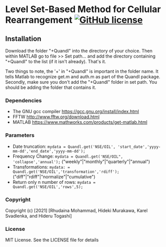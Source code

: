 # Level Set-Based Method for Cellular Rearrangement [![GitHub license](https://img.shields.io/badge/license-MIT-blue.svg?style=flat-square)](https://github.com/rhudaina/Level-Set-Based-Method-for-Cellular-Rearrangement/blob/main/LICENSE)


## Installation ##

Download the folder "+Quandl" into the directory of your choice. Then within MATLAB go to file >> Set path... and add the directory containing "+Quandl" to the list (if it isn't already). That's it.

Two things to note, the '+' in "+Quandl" is important in the folder name. It tells Matlab to recognize get.m and auth.m as part of the Quandl package. Secondly, make sure you don't add the "+Quandl" folder in set path. You should be adding the folder that contains it.


### Dependencies ###

* The GNU gcc compiler https://gcc.gnu.org/install/index.html
* FFTW http://www.fftw.org/download.html
* MATLAB https://www.mathworks.com/products/get-matlab.html

<!-- This package now REQUIRES MATLAB. It can be found [here](http://www.mathworks.com/matlabcentral/fileexchange/35693-urlread2). -->

<!-- Unzip the package and place it in the same directory as +Quandl in the folder +urlread2. -->


### Parameters ###

* Date truncation: `mydata = Quandl.get('NSE/OIL', 'start_date','yyyy-mm-dd','end_date','yyyy-mm-dd');`
* Frequency Change: `mydata = Quandl.get('NSE/OIL", 'collapse','annual');` ("weekly"|"monthly"|"quarterly"|"annual")
* Transformations: `mydata: = Quandl.get('NSE/OIL','transformation','rdiff');` ("diff"|"rdiff"|"normalize"|"cumulative")
* Return only n number of rows: `mydata = Quandl.get('NSE/OIL','rows',5);`


### Copyright ###

Copyright (c) [2021] [Rhudaina Mohammad, Hideki Murakawa, Karel Svadlenka, and Hideru Togashi]


### License ###

MIT License. See the LICENSE file for details
